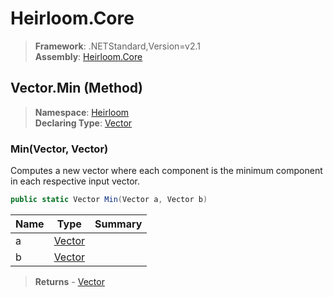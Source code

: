 # Heirloom.Core

> **Framework**: .NETStandard,Version=v2.1  
> **Assembly**: [Heirloom.Core][0]

## Vector.Min (Method)

> **Namespace**: [Heirloom][0]  
> **Declaring Type**: [Vector][1]

### Min(Vector, Vector)

Computes a new vector where each component is the minimum component in each respective input vector.

```cs
public static Vector Min(Vector a, Vector b)
```

| Name | Type        | Summary |
|------|-------------|---------|
| a    | [Vector][1] |         |
| b    | [Vector][1] |         |

> **Returns** - [Vector][1]

[0]: ../../../Heirloom.Core.md
[1]: ../Vector.md
